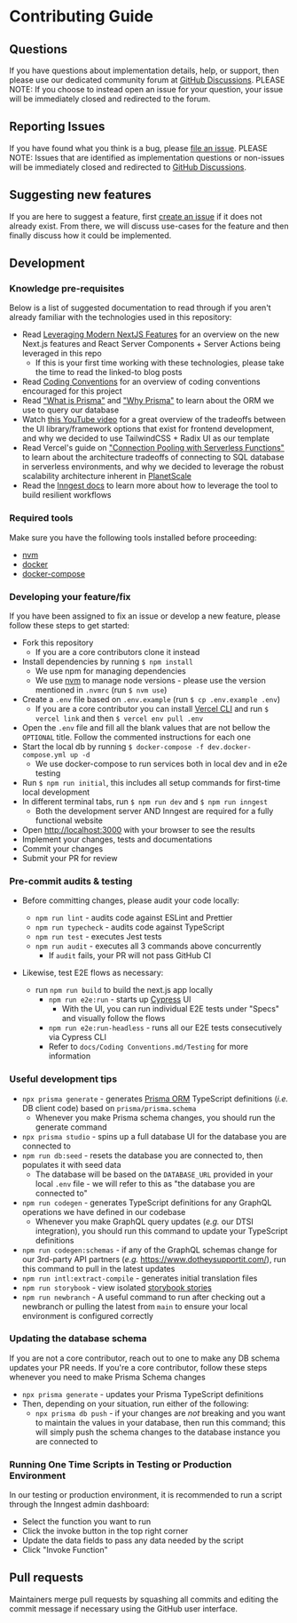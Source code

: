 # Contributing Guide

## Questions

If you have questions about implementation details, help, or support, then please use our dedicated community forum at [GitHub Discussions](https://github.com/Stand-With-Crypto/swc-web/discussions). PLEASE NOTE: If you choose to instead open an issue for your question, your issue will be immediately closed and redirected to the forum.

## Reporting Issues

If you have found what you think is a bug, please [file an issue](https://github.com/Stand-With-Crypto/swc-web/issues/new). PLEASE NOTE: Issues that are identified as implementation questions or non-issues will be immediately closed and redirected to [GitHub Discussions](https://github.com/Stand-With-Crypto/swc-web/discussions).

## Suggesting new features

If you are here to suggest a feature, first [create an issue](https://github.com/Stand-With-Crypto/swc-web/issues/new) if it does not already exist. From there, we will discuss use-cases for the feature and then finally discuss how it could be implemented.

## Development

### Knowledge pre-requisites

Below is a list of suggested documentation to read through if you aren't already familiar with the technologies used in this repository:

- Read [Leveraging Modern NextJS Features](<Leveraging Modern NextJS Features.md>) for an overview on the new Next.js features and React Server Components + Server Actions being leveraged in this repo
  - If this is your first time working with these technologies, please take the time to read the linked-to blog posts
- Read [Coding Conventions](<Coding Conventions.md>) for an overview of coding conventions encouraged for this project
- Read ["What is Prisma"](https://www.prisma.io/docs/orm/overview/introduction/what-is-prisma) and ["Why Prisma"](https://www.prisma.io/docs/orm/overview/introduction/why-prisma) to learn about the ORM we use to query our database
- Watch [this YouTube video](https://www.youtube.com/watch?v=CQuTF-bkOgc) for a great overview of the tradeoffs between the UI library/framework options that exist for frontend development, and why we decided to use TailwindCSS + Radix UI as our template
- Read Vercel's guide on ["Connection Pooling with Serverless Functions"](https://vercel.com/guides/connection-pooling-with-serverless-functions#modern-databases-with-high-connection-limits) to learn about the architecture tradeoffs of connecting to SQL database in serverless environments, and why we decided to leverage the robust scalability architecture inherent in [PlanetScale](https://planetscale.com/features)
- Read the [Inngest docs](https://www.inngest.com/docs/quick-start) to learn more about how to leverage the tool to build resilient workflows

### Required tools

Make sure you have the following tools installed before proceeding:

- [nvm](https://github.com/nvm-sh/nvm)
- [docker](https://docs.docker.com/compose/install/)
- [docker-compose](https://docs.docker.com/compose/install/#scenario-two-install-the-compose-plugin)

### Developing your feature/fix

If you have been assigned to fix an issue or develop a new feature, please follow these steps to get started:

- Fork this repository
  - If you are a core contributors clone it instead
- Install dependencies by running `$ npm install`
  - We use npm for managing dependencies
  - We use [nvm](https://github.com/nvm-sh/nvm) to manage node versions - please use the version mentioned in `.nvmrc` (run `$ nvm use`)
- Create a `.env` file based on `.env.example` (run `$ cp .env.example .env`)
  - If you are a core contributor you can install [Vercel CLI](https://vercel.com/docs/cli) and run `$ vercel link` and then `$ vercel env pull .env`
- Open the `.env` file and fill all the blank values that are not bellow the `OPTIONAL` title. Follow the commented instructions for each one
- Start the local db by running `$ docker-compose -f dev.docker-compose.yml up -d`
  - We use docker-compose to run services both in local dev and in e2e testing
- Run `$ npm run initial`, this includes all setup commands for first-time local development
- In different terminal tabs, run `$ npm run dev` and `$ npm run inngest`
  - Both the development server AND Inngest are required for a fully functional website
- Open [http://localhost:3000](http://localhost:3000) with your browser to see the results
- Implement your changes, tests and documentations
- Commit your changes
- Submit your PR for review

### Pre-commit audits & testing

- Before committing changes, please audit your code locally:

  - `npm run lint` - audits code against ESLint and Prettier
  - `npm run typecheck` - audits code against TypeScript
  - `npm run test` - executes Jest tests
  - `npm run audit` - executes all 3 commands above concurrently
    - If `audit` fails, your PR will not pass GitHub CI

- Likewise, test E2E flows as necessary:
  - run `npm run build` to build the next.js app locally
    - `npm run e2e:run` - starts up [Cypress](https://www.cypress.io/) UI
      - With the UI, you can run individual E2E tests under "Specs" and visually follow the flows
    - `npm run e2e:run-headless` - runs all our E2E tests consecutively via Cypress CLI
    - Refer to `docs/Coding Conventions.md/Testing` for more information

### Useful development tips

- `npx prisma generate` - generates [Prisma ORM](https://www.prisma.io/) TypeScript definitions (_i.e._ DB client code) based on `prisma/prisma.schema`
  - Whenever you make Prisma schema changes, you should run the generate command
- `npx prisma studio` - spins up a full database UI for the database you are connected to
- `npm run db:seed` - resets the database you are connected to, then populates it with seed data
  - The database will be based on the `DATABASE_URL` provided in your local `.env` file - we will refer to this as "the database you are connected to"
- `npm run codegen` - generates TypeScript definitions for any GraphQL operations we have defined in our codebase
  - Whenever you make GraphQL query updates (_e.g._ our DTSI integration), you should run this command to update your TypeScript definitions
- `npm run codegen:schemas` - if any of the GraphQL schemas change for our 3rd-party API partners (_e.g._ https://www.dotheysupportit.com/), run this command to pull in the latest updates
- `npm run intl:extract-compile` - generates initial translation files
- `npm run storybook` - view isolated [storybook stories](https://storybook.js.org/)
- `npm run newbranch` - A useful command to run after checking out a newbranch or pulling the latest from `main` to ensure your local environment is configured correctly

### Updating the database schema

If you are not a core contributor, reach out to one to make any DB schema updates your PR needs. If you're a core contributor, follow these steps whenever you need to make Prisma Schema changes

- `npx prisma generate` - updates your Prisma TypeScript definitions
- Then, depending on your situation, run either of the following:
  - `npx prisma db push` - if your changes are _not_ breaking and you want to maintain the values in your database, then run this command; this will simply push the schema changes to the database instance you are connected to

### Running One Time Scripts in Testing or Production Environment

In our testing or production environment, it is recommended to run a script through the Inngest admin dashboard:

- Select the function you want to run
- Click the invoke button in the top right corner
- Update the data fields to pass any data needed by the script
- Click "Invoke Function"

## Pull requests

Maintainers merge pull requests by squashing all commits and editing the commit message if necessary using the GitHub user interface.

